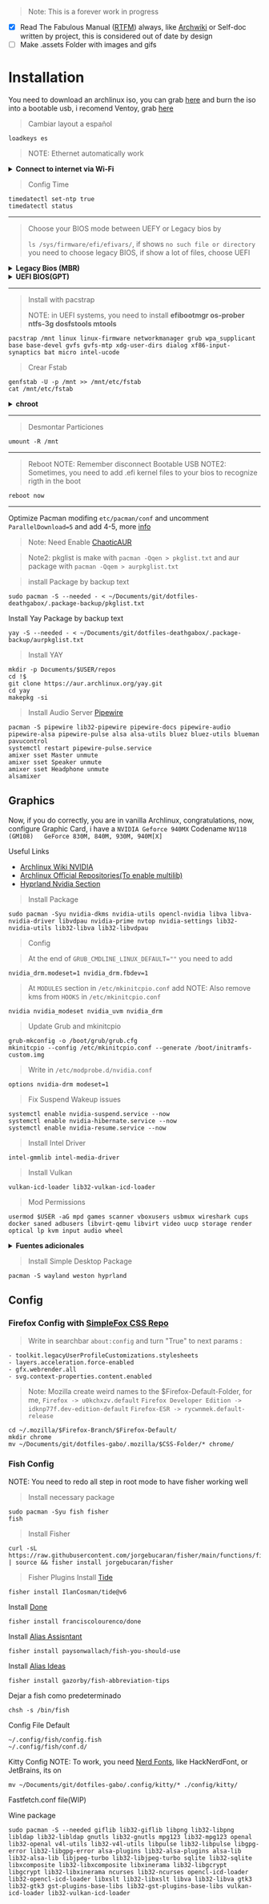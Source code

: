 > Note: This is a forever work in progress
- [x] Read The Fabulous Manual ([RTFM](https://es.wikipedia.org/wiki/RTFM)) always, like [Archwiki](https://wiki.archlinux.org/) or Self-doc written by project, this is considered out of date by design
- [ ] Make .assets Folder with images and gifs

# Installation

You need to download an archlinux iso, you can grab [here](https://archlinux.org/download/) and burn the iso into a bootable usb, i recomend Ventoy, grab [here](https://github.com/ventoy/Ventoy)

> Cambiar layout a español
```
loadkeys es
```
> NOTE: Ethernet automatically work

<details>
   <summary><b>Connect to internet via Wi-Fi</b></summary>

> Test internet connectivity
```
ping -c 1 google.cl
```
> Connect Wifi
```
iwctl station "device" connect "Your\ SSID"
```
  
</details>

> Config Time
```
timedatectl set-ntp true
timedatectl status
```

--- 
  
> Choose your BIOS mode between UEFY or Legacy bios by
> 
> `ls /sys/firmware/efi/efivars/`, if shows `no such file or directory` you need to choose legacy BIOS, if show a lot of files, choose UEFI

<details>
   <summary><b>Legacy Bios (MBR)</b></summary>
   
> Partitions
```
cfdisk dev/sdx // (nvmexnx)
  dev/sda1 512M/Primary/Linux
  dev/sda2 dejando 4G/Primary/Linux
  dev/sda3 4G/Primary/Linux Swap
  "Write" y salir
```

> Look at Partitions
```
lsblk
```

> Create File System
```
mkfs.vfat -F 32 /dev/sda1
mkfs.ext4 /dev/sda2
mkswap /dev/sda3
swapon /dev/sda3
```

> Mount File System
```
mount /dev/sda2 /mnt
mkdir /mnt/boot
mount /dev/sda1 /mnt/boot
```

</details>
   
<details>
   <summary><b>UEFI BIOS(GPT)</b></summary>
   
> Partitions
```
cfdisk /dev/device
  dev/device1 512M/EFI System
  dev/devive2 dejando 4G/Linux filesystem
  dev/device3 4G/Primary/Linux Swap
  "Write" y salir
```

> Look at Partitions
```
lsblk
```

> Create File Systems
```
mkfs.vfat -F 32 -S 4096 /dev/device1
mkfs.ext4 -b 4096 /dev/device2
mkswap /dev/device3
swapon /dev/device3
```

> Mount Partitions
NOTE: Boot is mounted next
```
mount /dev/device2 /mnt
```
   
</details>
   
---
   
> Install with pacstrap
>
> NOTE: in UEFI systems, you need to install **efibootmgr os-prober ntfs-3g dosfstools mtools**
```
pacstrap /mnt linux linux-firmware networkmanager grub wpa_supplicant base base-devel gvfs gvfs-mtp xdg-user-dirs dialog xf86-input-synaptics bat micro intel-ucode
```
   
> Crear Fstab
```
genfstab -U -p /mnt >> /mnt/etc/fstab
cat /mnt/etc/fstab
```

<details>
   <summary><b>chroot</b></summary>

> Create Users
```
arch-chroot /mnt
passwd
useradd -m $USER -g users -G audio,lp,optical,storage,video,wheel,games,power,scanner -s /bin/fish
passwd $USER
```

> Configure Local Time Zone
```
ls /usr/share/zoneinfo
ln -s /usr/share/zoneinfo/"Area"/"Country" /etc/localtime
timedatectl set-timezone "Area"/"Country"
sudo hwclock --systohc --utc
```

> Sudo Config
```
pacman -Sy sudo nano
nano /etc/sudoers
  descomentar %wheel ALL=(ALL:ALL) ALL
```

> Configurar idiomas
```
nano /etc/locale.gen
  discomment: en_US.UTF-8 UTF-8
              es_CL.UTF-8 UTF-8
locale-gen
echo LANG=es_CL.UTF-8 > /etc/locale.conf
export LANG=es_CL.UTF-8
```

> Keymap
```
localectl set-x11-keymap latam
localectl set-locale LANG=es_CL.UTF-8
nano /etc/vconsole.conf
  KEYMAP=latam
```

---

> NOTE: Remember only mount bootloader follow by BIOS configuration

---

> Mount Legacy BIOS
```
grub-install /dev/sdx // (nvmexnxpx)
grub-mkconfig -o /boot/grub/grub.cfg
```

> Mount Bootloader UEFI
```
mount /dev/device1 -t vfat /boot/
grub-install --bootloader-id=grub --target=x86_64-efi --removable --recheck
grub-mkconfig -o /boot/grub/grub.cfg
```
Nota: --efi-directory=/boot/ podrias probar
   
      
> Hostname
NOTE: Change $HOSTNAME by the name you choose, duh
```
echo $HOSTNAME > /etc/hostname
nano /etc/hosts
  Agregar la linea 127.0.0.1    $HOSTNAME.localhost $HOSTNAME
```

</details>
   
---

> Desmontar Particiones
```
umount -R /mnt
```

---

> Reboot
NOTE: Remember disconnect Bootable USB
NOTE2: Sometimes, you need to add .efi kernel files to your bios to recognize rigth in the boot
```
reboot now
```

---

Optimize Pacman modifing `etc/pacman/conf` and uncomment `ParallelDownload=5` and add 4-5, more [info](https://wiki.archlinux.org/title/Pacman#Enabling_parallel_downloads)

> Note: Need Enable [ChaoticAUR](https://github.com/chaotic-aur)

> Note2: pkglist is make with `pacman -Qqen > pkglist.txt` and aur package with `pacman -Qqem > aurpkglist.txt`

> install Package by backup text
```
sudo pacman -S --needed - < ~/Documents/git/dotfiles-deathgabox/.package-backup/pkglist.txt
```

Install Yay Package by backup text
```
yay -S --needed - < ~/Documents/git/dotfiles-deathgabox/.package-backup/aurpkglist.txt
```

> Install YAY
```
mkdir -p Documents/$USER/repos
cd !$ 
git clone https://aur.archlinux.org/yay.git
cd yay
makepkg -si
```

> Install Audio Server [Pipewire](https://wiki.archlinux.org/title/PipeWire)
```
pacman -S pipewire lib32-pipewire pipewire-docs pipewire-audio pipewire-alsa pipewire-pulse alsa alsa-utils bluez bluez-utils blueman pavucontrol
systemctl restart pipewire-pulse.service
amixer sset Master unmute
amixer sset Speaker unmute
amixer sset Headphone unmute
alsamixer
```

## Graphics

Now, if you do correctly, you are in vanilla Archlinux, congratulations, now, configure Graphic Card, i have a `NVIDIA Geforce 940MX` Codename `NV118 (GM108) 	GeForce 830M, 840M, 930M, 940M[X]`

Useful Links
- [Archlinux Wiki NVIDIA](https://wiki.archlinux.org/title/NVIDIA)
- [Archlinux Official Repositories(To enable multilib)](https://wiki.archlinux.org/title/Official_repositories)
- [Hyprland Nvidia Section](https://wiki.hyprland.org/Nvidia/)

> Install Package
```
sudo pacman -Syu nvidia-dkms nvidia-utils opencl-nvidia libva libva-nvidia-driver libvdpau nvidia-prime nvtop nvidia-settings lib32-nvidia-utils lib32-libva lib32-libvdpau
```


> Config

> At the end of `GRUB_CMDLINE_LINUX_DEFAULT=""` you need to add
```
nvidia_drm.modeset=1 nvidia_drm.fbdev=1
```

> At `MODULES` section in `/etc/mkinitcpio.conf` add
NOTE: Also remove kms from `HOOKS` in `/etc/mkinitcpio.conf`
```
nvidia nvidia_modeset nvidia_uvm nvidia_drm
```

> Update Grub and mkinitcpio
```
grub-mkconfig -o /boot/grub/grub.cfg
mkinitcpio --config /etc/mkinitcpio.conf --generate /boot/initramfs-custom.img
```

> Write in `/etc/modprobe.d/nvidia.conf`
```
options nvidia-drm modeset=1
```

> Fix Suspend Wakeup issues
```
systemctl enable nvidia-suspend.service --now
systemctl enable nvidia-hibernate.service --now
systemctl enable nvidia-resume.service --now
```

> Install Intel Driver
```
intel-gmmlib intel-media-driver
```

> Install Vulkan
```
vulkan-icd-loader lib32-vulkan-icd-loader
```

> Mod Permissions
```
usermod $USER -aG mpd games scanner vboxusers usbmux wireshark cups docker saned adbusers libvirt-qemu libvirt video uucp storage render optical lp kvm input audio wheel
```


   <details>
   <summary><b>Fuentes adicionales</b></summary>
   <br>
   
> Fuentes Asiaticas
```
pacman -S asian-fonts wqy-zenhei ttf-hanazono ttf-baekmuk
```

> Fuentes
```
pacman -S ttf-jetbrains-mono ttf-hack-nerd cantarell ttf-dejavu
```

> Fuentes lib32
```
pacman -S lib32-fontconfig
```
> Emojis
```
pacman -S ttf-joypixels
```

</details>

> Install Simple Desktop Package
```
pacman -S wayland weston hyprland
```

## Config

### Firefox Config with [SimpleFox CSS Repo](https://github.com/migueravila/SimpleFox)

> Write in searchbar `about:config` and turn "True" to next params :
```
- toolkit.legacyUserProfileCustomizations.stylesheets
- layers.acceleration.force-enabled
- gfx.webrender.all
- svg.context-properties.content.enabled
```

> Note: Mozilla create weird names to the $Firefox-Default-Folder, for me, `Firefox -> u0kchxzv.default` `Firefox Developer Edition -> idknp77f.dev-edition-default` `Firefox-ESR -> rycwnmek.default-release`
```
cd ~/.mozilla/$Firefox-Branch/$Firefox-Default/
mkdir chrome
mv ~/Documents/git/dotfiles-gabo/.mozilla/$CSS-Folder/* chrome/
```

### Fish Config
NOTE: You need to redo all step in root mode to have fisher working well

> Install necessary package
```
sudo pacman -Syu fish fisher
fish
```


> Install Fisher
```
curl -sL https://raw.githubusercontent.com/jorgebucaran/fisher/main/functions/fisher.fish | source && fisher install jorgebucaran/fisher
```

> Fisher Plugins
> Install [Tide](https://github.com/IlanCosman/tide)
```
fisher install IlanCosman/tide@v6
```
Install [Done](https://github.com/franciscolourenco/done)
```
fisher install franciscolourenco/done
```

Install [Alias Assisntant](https://github.com/paysonwallach/fish-you-should-use/)
```
fisher install paysonwallach/fish-you-should-use
```

Install [Alias Ideas](https://github.com/gazorby/fish-abbreviation-tips)
```
fisher install gazorby/fish-abbreviation-tips
```

Dejar a fish como predeterminado
```
chsh -s /bin/fish
```

Config File Default
```
~/.config/fish/config.fish
~/.config/fish/conf.d/
```

Kitty Config
NOTE: To work, you need [Nerd Fonts](https://www.nerdfonts.com/), like HackNerdFont, or JetBrains, its on 
```
mv ~/Documents/git/dotfiles-gabo/.config/kitty/* ./config/kitty/
```

Fastfetch.conf file(WIP)

Wine package
```
sudo pacman -S --needed giflib lib32-giflib libpng lib32-libpng libldap lib32-libldap gnutls lib32-gnutls mpg123 lib32-mpg123 openal lib32-openal v4l-utils lib32-v4l-utils libpulse lib32-libpulse libgpg-error lib32-libgpg-error alsa-plugins lib32-alsa-plugins alsa-lib lib32-alsa-lib libjpeg-turbo lib32-libjpeg-turbo sqlite lib32-sqlite libxcomposite lib32-libxcomposite libxinerama lib32-libgcrypt libgcrypt lib32-libxinerama ncurses lib32-ncurses opencl-icd-loader lib32-opencl-icd-loader libxslt lib32-libxslt libva lib32-libva gtk3 lib32-gtk3 gst-plugins-base-libs lib32-gst-plugins-base-libs vulkan-icd-loader lib32-vulkan-icd-loader
```

